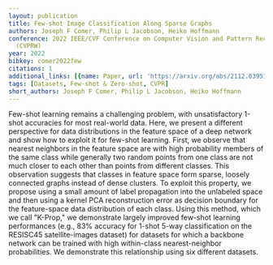 ```yaml
---
layout: publication
title: Few-shot Image Classification Along Sparse Graphs
authors: Joseph F Comer, Philip L Jacobson, Heiko Hoffmann
conference: 2022 IEEE/CVF Conference on Computer Vision and Pattern Recognition Workshops
  (CVPRW)
year: 2022
bibkey: comer2022few
citations: 1
additional_links: [{name: Paper, url: 'https://arxiv.org/abs/2112.03951'}]
tags: [Datasets, Few-shot & Zero-shot, CVPR]
short_authors: Joseph F Comer, Philip L Jacobson, Heiko Hoffmann
---
```

Few-shot learning remains a challenging problem, with unsatisfactory 1-shot
accuracies for most real-world data. Here, we present a different perspective
for data distributions in the feature space of a deep network and show how to
exploit it for few-shot learning. First, we observe that nearest neighbors in
the feature space are with high probability members of the same class while
generally two random points from one class are not much closer to each other
than points from different classes. This observation suggests that classes in
feature space form sparse, loosely connected graphs instead of dense clusters.
To exploit this property, we propose using a small amount of label propagation
into the unlabeled space and then using a kernel PCA reconstruction error as
decision boundary for the feature-space data distribution of each class. Using
this method, which we call "K-Prop," we demonstrate largely improved few-shot
learning performances (e.g., 83% accuracy for 1-shot 5-way classification on
the RESISC45 satellite-images dataset) for datasets for which a backbone
network can be trained with high within-class nearest-neighbor probabilities.
We demonstrate this relationship using six different datasets.